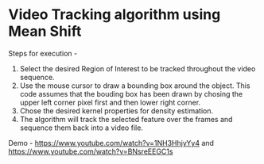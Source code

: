 # Video Tracking algorithm using Mean Shift

Steps for execution - 

1. Select the desired Region of Interest to be tracked throughout the video sequence.
2. Use the mouse cursor to draw a bounding box around the object. This code assumes that the bouding box has been drawn by chosing the upper left corner pixel first and then lower right corner. 
3. Chose the desired kernel properties for density estimation.
4. The algorithm will track the selected feature over the frames and sequence them back into a video file.

Demo - https://www.youtube.com/watch?v=1NH3HhjyYy4 and https://www.youtube.com/watch?v=BNsreEEGC1s
